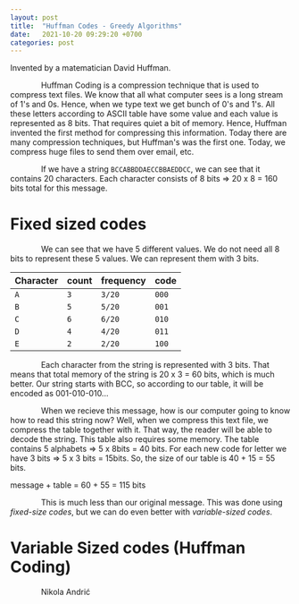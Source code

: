 ```yaml
---
layout: post
title:  "Huffman Codes - Greedy Algorithms"
date:   2021-10-20 09:29:20 +0700
categories: post
---
```


 Invented by a matematician David Huffman.
 
 &nbsp;&nbsp;&nbsp;&nbsp;&nbsp;&nbsp;&nbsp;&nbsp;&nbsp;&nbsp;&nbsp;&nbsp;&nbsp;
 Huffman Coding is a compression technique that is used to compress text files. We know that all what computer sees is a long stream of 1's and 0s. Hence, when we type text we get bunch of 0's and 1's. All these letters according to ASCII table have some value and each value is represented as 8 bits. That requires quiet a bit of memory. Hence, Huffman invented the first method for compressing this information. Today there are many compression techniques, but Huffman's was the first one. Today, we compress huge files to send them over email, etc.
 
 &nbsp;&nbsp;&nbsp;&nbsp;&nbsp;&nbsp;&nbsp;&nbsp;&nbsp;&nbsp;&nbsp;&nbsp;&nbsp;
 If we have a string `BCCABBDDAECCBBAEDDCC`, we can see that it contains 20 characters. Each character consists of 8 bits => 20 x 8 = 160 bits total for this message.

# Fixed sized codes

 &nbsp;&nbsp;&nbsp;&nbsp;&nbsp;&nbsp;&nbsp;&nbsp;&nbsp;&nbsp;&nbsp;&nbsp;&nbsp;
 We can see that we have 5 different values. We do not need all 8 bits to represent these 5 values. We can represent them with 3 bits.
 
  <div class="overflow-table" markdown="block">

| Character  |  count  | frequency  |  code  |   
| :----------|  :----  |  :-------  |  :---  | 
|     `A`    |   `3`   |   `3/20`   |  `000` |
|     `B`    |   `5`   |   `5/20`   |  `001` |
|     `C`    |   `6`   |   `6/20`   |  `010` |
|     `D`    |   `4`   |   `4/20`   |  `011` |
|     `E`    |   `2`   |   `2/20`   |  `100` |

</div>

 &nbsp;&nbsp;&nbsp;&nbsp;&nbsp;&nbsp;&nbsp;&nbsp;&nbsp;&nbsp;&nbsp;&nbsp;&nbsp;
 Each character from the string is represented with 3 bits. That means that total memory of the string is 20 x 3 = 60 bits, which is much better. Our string starts with BCC, so according to our table, it will be encoded as 001-010-010... 
 
 
 &nbsp;&nbsp;&nbsp;&nbsp;&nbsp;&nbsp;&nbsp;&nbsp;&nbsp;&nbsp;&nbsp;&nbsp;&nbsp;
 When we recieve this message, how is our computer going to know how to read this string now? Well, when we compress this text file, we compress the table together with it. That way, the reader will be able to decode the string. This table also requires some memory. The table contains 5 alphabets => 5 x 8bits = 40 bits. For each new code for letter we have 3 bits => 5 x 3 bits = 15bits. So, the size of our table is 40 + 15 = 55 bits.
 
 message + table = 60 + 55 = 115 bits
 
  &nbsp;&nbsp;&nbsp;&nbsp;&nbsp;&nbsp;&nbsp;&nbsp;&nbsp;&nbsp;&nbsp;&nbsp;&nbsp;
 This is much less than our original message. This was done using *fixed-size codes*, but we can do even better with *variable-sized codes*.
 
# Variable Sized codes (Huffman Coding)


 &nbsp;&nbsp;&nbsp;&nbsp;&nbsp;&nbsp;&nbsp;&nbsp;&nbsp;&nbsp;&nbsp;&nbsp;&nbsp;
 Nikola Andrić

 
